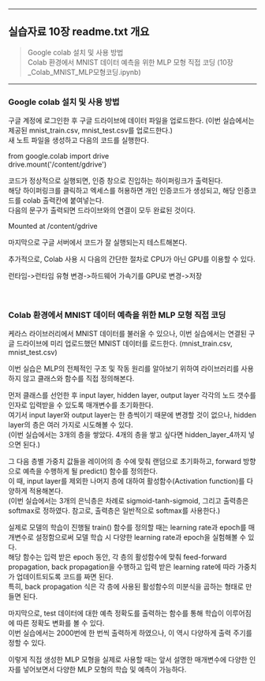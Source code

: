 -----------------------------------------------------------------------------------------------------

## 실습자료 10장 readme.txt 개요

> Google colab 설치 및 사용 방법 <br>
> Colab 환경에서 MNIST 데이터 예측을 위한 MLP 모형 직접 코딩 (10장_Colab_MNIST_MLP모형코딩.ipynb) <br>

-----------------------------------------------------------------------------------------------------



### Google colab 설치 및 사용 방법

구글 계정에 로그인한 후 구글 드라이브에 데이터 파일을 업로드한다. (이번 실습에서는 제공된 mnist_train.csv, mnist_test.csv를 업로드한다.) <br>
새 노트 파일을 생성하고 다음의 코드를 실행한다. <br>

from google.colab import drive <br>
drive.mount('/content/gdrive') <br>

코드가 정상적으로 실행되면, 인증 창으로 진입하는 하이퍼링크가 출력된다. <br>
해당 하이퍼링크를 클릭하고 엑세스를 허용하면 개인 인증코드가 생성되고, 해당 인증코드를 colab 출력칸에 붙여넣는다. <br>
다음의 문구가 출력되면 드라이브와의 연결이 모두 완료된 것이다. <br>

Mounted at /content/gdrive <br>

마지막으로 구글 서버에서 코드가 잘 실행되는지 테스트해본다. <br>

추가적으로, Colab 사용 시 다음의 간단한 절차로 CPU가 아닌 GPU를 이용할 수 있다. <br>

런타임->런타임 유형 변경->하드웨어 가속기를 GPU로 변경->저장 <br><br><br>






### Colab 환경에서 MNIST 데이터 예측을 위한 MLP 모형 직접 코딩

케라스 라이브러리에서 MNIST 데이터를 불러올 수 있으나, 이번 실습에서는 연결된 구글 드라이브에 미리 업로드했던 MNIST 데이터를 로드한다. (mnist_train.csv, mnist_test.csv) <br>

이번 실습은 MLP의 전체적인 구조 및 작동 원리를 알아보기 위하여 라이브러리를 사용하지 않고 클래스와 함수를 직접 정의해본다. <br>

먼저 클래스를 선언한 후 input layer, hidden layer, output layer 각각의 노드 갯수를 인자로 입력받을 수 있도록 매개변수를 초기화한다. <br>
여기서 input layer와 output layer는 한 층씩이기 때문에 변경할 것이 없으나, hidden layer의 층은 여러 가지로 시도해볼 수 있다. <br>
(이번 실습에서는 3개의 층을 쌓았다. 4개의 층을 쌓고 싶다면 hidden_layer_4까지 넣으면 된다.) <br>

그 다음 층별 가중치 값들을 레이어의 층 수에 맞춰 랜덤으로 초기화하고, forward 방향으로 예측을 수행하게 될 predict() 함수를 정의한다. <br>
이 때, input layer를 제외한 나머지 층에 대하여 활성함수(Activation function)를 다양하게 적용해본다. <br>
(이번 실습에서는 3개의 은닉층은 차례로 sigmoid-tanh-sigmoid, 그리고 출력층은 softmax로 정하였다. 참고로, 출력층은 일반적으로 softmax를 사용한다.) <br>

실제로 모델의 학습이 진행될 train() 함수를 정의할 때는 learning rate과 epoch를 매개변수로 설정함으로써 모델 학습 시 다양한 learning rate과 epoch을 실험해볼 수 있다. <br>
해당 함수는 입력 받은 epoch 동안, 각 층의 활성함수에 맞춰 feed-forward propagation, back propagation을 수행하고 입력 받은 learning rate에 따라 가중치가 업데이트되도록 코드를 짜면 된다. <br>
특히, back propagation 식은 각 층에 사용된 활성함수의 미분식을 곱하는 형태로 만들면 된다. <br>

마지막으로, test 데이터에 대한 예측 정확도를 출력하는 함수를 통해 학습이 이루어짐에 따른 정확도 변화를 볼 수 있다. <br>
이번 실습에서는 2000번에 한 번씩 출력하게 하였으나, 이 역시 다양하게 출력 주기를 정할 수 있다. <br>

이렇게 직접 생성한 MLP 모형을 실제로 사용할 때는 앞서 설명한 매개변수에 다양한 인자를 넣어보면서 다양한 MLP 모형의 학습 및 예측이 가능하다. <br>
